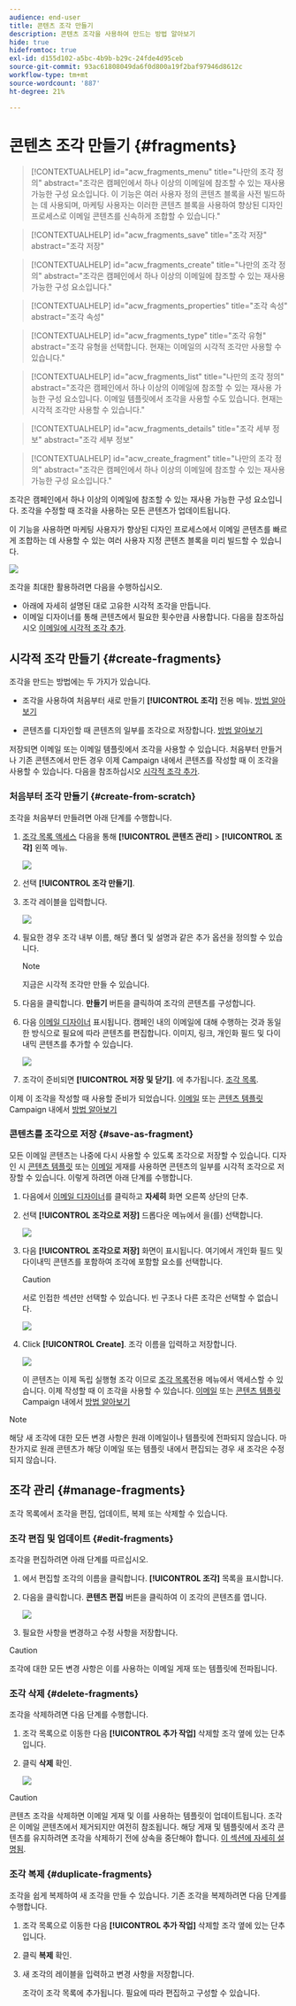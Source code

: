 ```yaml
---
audience: end-user
title: 콘텐츠 조각 만들기
description: 콘텐츠 조각을 사용하여 만드는 방법 알아보기
hide: true
hidefromtoc: true
exl-id: d155d102-a5bc-4b9b-b29c-24fde4d95ceb
source-git-commit: 93ac61808049da6f0d800a19f2baf97946d8612c
workflow-type: tm+mt
source-wordcount: '887'
ht-degree: 21%

---
```


# 콘텐츠 조각 만들기 {#fragments}


>[!CONTEXTUALHELP]
>id="acw_fragments_menu"
>title="나만의 조각 정의"
>abstract="조각은 캠페인에서 하나 이상의 이메일에 참조할 수 있는 재사용 가능한 구성 요소입니다. 이 기능은 여러 사용자 정의 콘텐츠 블록을 사전 빌드하는 데 사용되며, 마케팅 사용자는 이러한 콘텐츠 블록을 사용하여 향상된 디자인 프로세스로 이메일 콘텐츠를 신속하게 조합할 수 있습니다."

>[!CONTEXTUALHELP]
>id="acw_fragments_save"
>title="조각 저장"
>abstract="조각 저장"

>[!CONTEXTUALHELP]
>id="acw_fragments_create"
>title="나만의 조각 정의"
>abstract="조각은 캠페인에서 하나 이상의 이메일에 참조할 수 있는 재사용 가능한 구성 요소입니다."

>[!CONTEXTUALHELP]
>id="acw_fragments_properties"
>title="조각 속성"
>abstract="조각 속성"

>[!CONTEXTUALHELP]
>id="acw_fragments_type"
>title="조각 유형"
>abstract="조각 유형을 선택합니다. 현재는 이메일의 시각적 조각만 사용할 수 있습니다."

>[!CONTEXTUALHELP]
>id="acw_fragments_list"
>title="나만의 조각 정의"
>abstract="조각은 캠페인에서 하나 이상의 이메일에 참조할 수 있는 재사용 가능한 구성 요소입니다. 이메일 템플릿에서 조각을 사용할 수도 있습니다. 현재는 시각적 조각만 사용할 수 있습니다."

>[!CONTEXTUALHELP]
>id="acw_fragments_details"
>title="조각 세부 정보"
>abstract="조각 세부 정보"

>[!CONTEXTUALHELP]
>id="acw_create_fragment"
>title="나만의 조각 정의"
>abstract="조각은 캠페인에서 하나 이상의 이메일에 참조할 수 있는 재사용 가능한 구성 요소입니다."

조각은 캠페인에서 하나 이상의 이메일에 참조할 수 있는 재사용 가능한 구성 요소입니다. 조각을 수정할 때 조각을 사용하는 모든 콘텐츠가 업데이트됩니다.

이 기능을 사용하면 마케팅 사용자가 향상된 디자인 프로세스에서 이메일 콘텐츠를 빠르게 조합하는 데 사용할 수 있는 여러 사용자 지정 콘텐츠 블록을 미리 빌드할 수 있습니다.

![](assets/fragments.gif)


조각을 최대한 활용하려면 다음을 수행하십시오.

* 아래에 자세히 설명된 대로 고유한 시각적 조각을 만듭니다.
* 이메일 디자이너를 통해 콘텐츠에서 필요한 횟수만큼 사용합니다. 다음을 참조하십시오 [이메일에 시각적 조각 추가](../email/use-visual-fragments.md).

## 시각적 조각 만들기 {#create-fragments}

조각을 만드는 방법에는 두 가지가 있습니다.

* 조각을 사용하여 처음부터 새로 만들기 **[!UICONTROL 조각]** 전용 메뉴. [방법 알아보기](#create-from-scratch)

* 콘텐츠를 디자인할 때 콘텐츠의 일부를 조각으로 저장합니다. [방법 알아보기](#save-as-fragment)

저장되면 이메일 또는 이메일 템플릿에서 조각을 사용할 수 있습니다. 처음부터 만들거나 기존 콘텐츠에서 만든 경우 이제 Campaign 내에서 콘텐츠를 작성할 때 이 조각을 사용할 수 있습니다. 다음을 참조하십시오 [시각적 조각 추가](../email/use-visual-fragments.md).

### 처음부터 조각 만들기 {#create-from-scratch}

조각을 처음부터 만들려면 아래 단계를 수행합니다.

1. [조각 목록 액세스](#access-manage-fragments) 다음을 통해 **[!UICONTROL 콘텐츠 관리]** > **[!UICONTROL 조각]** 왼쪽 메뉴.

   ![](assets/fragments-list.png)

1. 선택 **[!UICONTROL 조각 만들기]**.

1. 조각 레이블을 입력합니다.

   ![](assets/fragment-create.png)

1. 필요한 경우 조각 내부 이름, 해당 폴더 및 설명과 같은 추가 옵션을 정의할 수 있습니다.

   >[!NOTE]
   >
   >지금은 시각적 조각만 만들 수 있습니다.

1. 다음을 클릭합니다. **만들기** 버튼을 클릭하여 조각의 콘텐츠를 구성합니다.

1. 다음 [이메일 디자이너](../email/get-started-email-designer.md) 표시됩니다. 캠페인 내의 이메일에 대해 수행하는 것과 동일한 방식으로 필요에 따라 콘텐츠를 편집합니다. 이미지, 링크, 개인화 필드 및 다이내믹 콘텐츠를 추가할 수 있습니다.

   ![](assets/fragment-designer.png)

1. 조각이 준비되면 **[!UICONTROL 저장 및 닫기]**. 에 추가됩니다. [조각 목록](#access-manage-fragments).

이제 이 조각을 작성할 때 사용할 준비가 되었습니다. [이메일](../email/get-started-email-designer.md) 또는 [콘텐츠 템플릿](use-email-templates.md) Campaign 내에서 [방법 알아보기](../email/use-visual-fragments.md)


### 콘텐츠를 조각으로 저장 {#save-as-fragment}

모든 이메일 콘텐츠는 나중에 다시 사용할 수 있도록 조각으로 저장할 수 있습니다. 디자인 시 [콘텐츠 템플릿](use-email-templates.md) 또는 [이메일](../email/get-started-email-designer.md) 게재를 사용하면 콘텐츠의 일부를 시각적 조각으로 저장할 수 있습니다. 이렇게 하려면 아래 단계를 수행합니다.

1. 다음에서 [이메일 디자이너](../email/get-started-email-designer.md)를 클릭하고 **자세히** 화면 오른쪽 상단의 단추.

1. 선택 **[!UICONTROL 조각으로 저장]** 드롭다운 메뉴에서 을(를) 선택합니다.

   ![](assets/fragment-save-as.png)

1. 다음 **[!UICONTROL 조각으로 저장]** 화면이 표시됩니다. 여기에서 개인화 필드 및 다이내믹 콘텐츠를 포함하여 조각에 포함할 요소를 선택합니다.

   >[!CAUTION]
   >
   >서로 인접한 섹션만 선택할 수 있습니다. 빈 구조나 다른 조각은 선택할 수 없습니다.

   ![](assets/fragment-save-as-screen.png)

1. Click **[!UICONTROL Create]**. 조각 이름을 입력하고 저장합니다.

   ![](assets/fragment-save-confirm.png)

   이 콘텐츠는 이제 독립 실행형 조각 이므로 [조각 목록](#manage-fragments)전용 메뉴에서 액세스할 수 있습니다. 이제 작성할 때 이 조각을 사용할 수 있습니다. [이메일](../email/get-started-email-designer.md) 또는 [콘텐츠 템플릿](use-email-templates.md) Campaign 내에서 [방법 알아보기](../email/use-visual-fragments.md)

>[!NOTE]
>
>해당 새 조각에 대한 모든 변경 사항은 원래 이메일이나 템플릿에 전파되지 않습니다. 마찬가지로 원래 콘텐츠가 해당 이메일 또는 템플릿 내에서 편집되는 경우 새 조각은 수정되지 않습니다.

## 조각 관리 {#manage-fragments}

조각 목록에서 조각을 편집, 업데이트, 복제 또는 삭제할 수 있습니다.

### 조각 편집 및 업데이트 {#edit-fragments}

조각을 편집하려면 아래 단계를 따르십시오.

1. 에서 편집할 조각의 이름을 클릭합니다. **[!UICONTROL 조각]** 목록을 표시합니다.
1. 다음을 클릭합니다. **콘텐츠 편집** 버튼을 클릭하여 이 조각의 콘텐츠를 엽니다.

   ![](assets/fragment-edit-content.png)

1. 필요한 사항을 변경하고 수정 사항을 저장합니다.

>[!CAUTION]
>
>조각에 대한 모든 변경 사항은 이를 사용하는 이메일 게재 또는 템플릿에 전파됩니다.


### 조각 삭제 {#delete-fragments}

조각을 삭제하려면 다음 단계를 수행합니다.

1. 조각 목록으로 이동한 다음 **[!UICONTROL 추가 작업]** 삭제할 조각 옆에 있는 단추입니다.
1. 클릭 **삭제** 확인.

   ![](assets/fragment-list-more-actions.png)

>[!CAUTION]
>
>콘텐츠 조각을 삭제하면 이메일 게재 및 이를 사용하는 템플릿이 업데이트됩니다. 조각은 이메일 콘텐츠에서 제거되지만 여전히 참조됩니다. 해당 게재 및 템플릿에서 조각 콘텐츠를 유지하려면 조각을 삭제하기 전에 상속을 중단해야 합니다. [이 섹션에 자세히 설명됨](use-visual-fragments.md#break-inheritance).
>

### 조각 복제 {#duplicate-fragments}

조각을 쉽게 복제하여 새 조각을 만들 수 있습니다. 기존 조각을 복제하려면 다음 단계를 수행합니다.

1. 조각 목록으로 이동한 다음 **[!UICONTROL 추가 작업]** 삭제할 조각 옆에 있는 단추입니다.
1. 클릭 **복제** 확인.
1. 새 조각의 레이블을 입력하고 변경 사항을 저장합니다.

   조각이 조각 목록에 추가됩니다. 필요에 따라 편집하고 구성할 수 있습니다.
